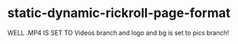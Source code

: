 # static-dynamic-rickroll-page-format
WELL .MP4 IS SET TO Videos branch and logo and bg is set to pics branch!
